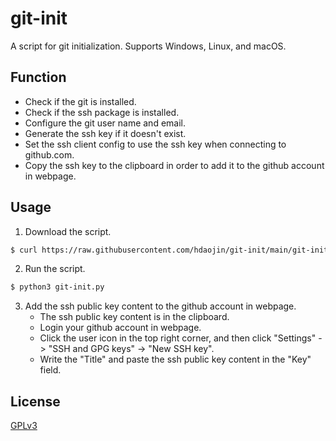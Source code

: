 # git-init
A script for git initialization. Supports Windows, Linux, and macOS.

## Function

* Check if the git is installed.
* Check if the ssh package is installed.
* Configure the git user name and email.
* Generate the ssh key if it doesn't exist.
* Set the ssh client config to use the ssh key when connecting to github.com.
* Copy the ssh key to the clipboard in order to add it to the github account in webpage.
  
## Usage

1. Download the script.

```bash
$ curl https://raw.githubusercontent.com/hdaojin/git-init/main/git-init.py  > git-init.py
```


2. Run the script.

```bash
$ python3 git-init.py
```

3. Add the ssh public key content to the github account in webpage.
   * The ssh public key content is in the clipboard.
   * Login your github account in webpage.
   * Click the user icon in the top right corner, and then click "Settings" -> "SSH and GPG keys" -> "New SSH key".
   * Write the "Title" and paste the ssh public key content in the "Key" field.

## License

[GPLv3](https://www.gnu.org/licenses/gpl-3.0.en.html)